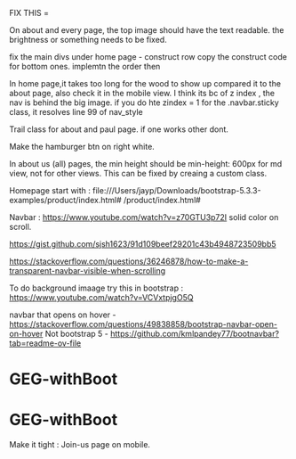 FIX THIS =


On about and every page, the top image should have the text readable.  the brightness or something needs to be fixed. 



fix the main divs under home page - construct row 
copy the construct code for bottom ones. implemtn the order then



In home page,it takes too long for the wood to show up compared it to the about page, also check it in the mobile view.  I think its bc of z index , the nav is behind the big image.
if you do hte zindex = 1 for the
.navbar.sticky class, it resolves 
line 99 of nav_style


Trail class for about and paul page.  if one works other dont. 


Make the hamburger btn on right white. 


In about us (all) pages, the min height should be min-height: 600px for md view, not for other views.
This can be fixed by creaing a custom class. 



Homepage start with :  file:///Users/jayp/Downloads/bootstrap-5.3.3-examples/product/index.html#
/product/index.html#

Navbar : https://www.youtube.com/watch?v=z70GTU3p72I
solid color on scroll. 

https://gist.github.com/sjsh1623/91d109beef29201c43b4948723509bb5

https://stackoverflow.com/questions/36246878/how-to-make-a-transparent-navbar-visible-when-scrolling









To do background imaage try this in bootstrap :  https://www.youtube.com/watch?v=VCVxtpjgO5Q

navbar that opens on hover - https://stackoverflow.com/questions/49838858/bootstrap-navbar-open-on-hover
Not bootstrap 5 -   https://github.com/kmlpandey77/bootnavbar?tab=readme-ov-file

# GEG-withBoot
# GEG-withBoot

Make it tight : 
Join-us page on mobile. 


